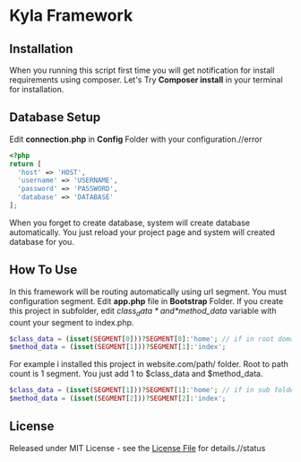 # Kyla Framework
## Installation
When you running this script first time you will get notification for install requirements using composer.
Let's Try **Composer install** in your terminal for installation.
## Database Setup
Edit **connection.php** in **Config** Folder with your configuration.//error
```php
<?php
return [
  'host' => 'HOST',
  'username' => 'USERNAME',
  'password' => 'PASSWORD',
  'database' => 'DATABASE'
];
```
When you forget to create database, system will create database automatically. You just reload your project page and system will created database for you.

## How To Use
In this framework will be routing automatically using url segment. You must configuration segment. Edit **app.php** file in **Bootstrap** Folder. If you create this project in subfolder, edit *$class_data* and *$method_data* variable with count your segment to index.php.
```php
$class_data = (isset(SEGMENT[0]))?SEGMENT[0]:'home'; // if in root domain
$method_data = (isset(SEGMENT[1]))?SEGMENT[1]:'index';
```
For example i installed this project in website.com/path/ folder. Root to path count is 1 segment. You just add 1 to $class_data and $method_data.
```php
$class_data = (isset(SEGMENT[1]))?SEGMENT[1]:'home'; // if in sub folder
$method_data = (isset(SEGMENT[2]))?SEGMENT[2]:'index';
```

## License

Released under MIT License - see the [License File](LICENSE) for details.//status
